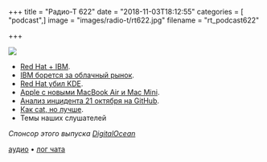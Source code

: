 +++
title = "Радио-Т 622"
date = "2018-11-03T18:12:55"
categories = [ "podcast",]
image = "images/radio-t/rt622.jpg"
filename = "rt_podcast622"

+++

![](https://radio-t.com/images/radio-t/rt622.jpg)

- [Red Hat + IBM](https://www.redhat.com/en/blog/red-hat-ibm-creating-leading-hybrid-cloud-provider).
- [IBM борется за облачный рынок](https://stratechery.com/2018/ibms-old-playbook/).
- [Red Hat убил KDE](https://jriddell.org/2018/11/02/red-hat-and-kde/).
- [Apple с новыми MacBook Air и Mac Mini](https://www.wired.com/story/everything-apple-announced-ipad-pro-macbook-air-mac-mini/?mbid=social_twitter).
- [Анализ инцидента 21 октября на GitHub](https://habr.com/post/428409/).
- [Как cat, но лучше](https://github.com/sharkdp/bat).
- Темы наших слушателей

*Спонсор этого выпуска [DigitalOcean](https://do.co/radiot)*


[аудио](https://cdn.radio-t.com/rt_podcast622.mp3) • [лог чата](http://chat.radio-t.com/logs/radio-t-622.html)
<audio src="https://cdn.radio-t.com/rt_podcast622.mp3" preload="none"></audio>
